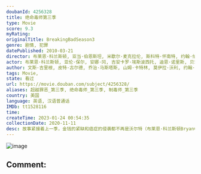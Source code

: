 ```yaml
---
doubanId: 4256328
title: 绝命毒师第三季
type: Movie
score: 9.3
myRating: 
originalTitle: BreakingBadSeason3
genre: 剧情, 犯罪
datePublished: 2010-03-21
director: 布莱恩·科兰斯顿, 亚当·伯恩斯坦, 米歇尔·麦克拉伦, 斯科特·怀南特, 约翰·伦克, 约翰·施班, 科林·巴克西, 迈克尔·斯洛维斯, 莱恩·约翰逊, 文斯·吉里根
actor: 布莱恩·科兰斯顿, 亚伦·保尔, 安娜·冈, 吉安卡罗·埃斯波西托, 迪恩·诺里斯, 贝琪·勃兰特, 大卫·科斯塔贝尔, 泰丝·哈珀, 迈克尔·博夫舍维尔, 耶利米·比特绥, 凯亚·包勒斯, 丹尼·特雷霍, 哈维尔·格拉杰达, 凯伦·, undefined, 基思·雅各, undefined, 埃迪·, 马克·哈雷利克, 肯·托马斯, 洛拉·玛汀内斯, 迈克尔·布莱恩·弗兰奇, 内特·莫尼, 蒂娜·帕克, 汤姆·基什奇, 查尔斯·贝克, 迈克尔·肖姆斯·维尔斯, 克里斯滕·里特, 路易斯·赫特哈姆, 卡赖伯·兰德里·琼斯, 泰勒·克兰斯顿, 丹尼尔·蒙卡达, 乔纳森·班克斯, 艾米莉·里奥斯, 拉里·哈金, 马克·马戈利斯, ·米特, 克里斯托弗·科辛斯, 茱莲妮·普迪, 路易斯·蒙卡达, 卡门塞兰诺, 朱莉·德雷辛, 杰尔·伯恩斯, 约翰·德·兰西, 斯托尼·威斯特摩兰, 鲍勃·奥登科克, 史蒂芬·迈克尔·克扎达, 马特·琼斯
author: 文斯·吉里根, 皮特·古尔德, 乔治·马斯塔斯, 山姆·卡特林, 莫伊拉·沃利, 约翰·施班, 托马斯·施纳泽, 詹妮弗·哈金森
tags: Movie, 
state: 看过
url: https://movie.douban.com/subject/4256328/
aliases: 超越罪恶_第三季, 绝命毒师_第三季, 制毒师_第三季
country: 美国
language: 英语, 汉语普通话
IMDb: tt1528116
time: 
createTime: 2023-01-24 00:54:35
collectionDate: 2020-11-11
desc: 故事紧接着上一季，金钱的紧缺和癌症的侵袭都不再是沃尔特（布莱恩·科兰斯顿BryanCranston饰）将要面对的难解问题了，家庭的濒临破碎才是让沃尔特感到心痛的真正原因所在。由于妻子斯凯勒（安娜...
---
```


![image](p1674838460.jpg)

Comment: 
---

